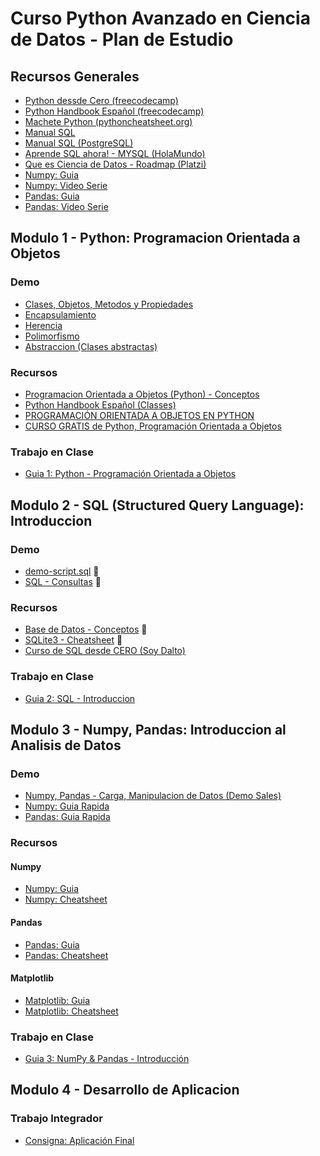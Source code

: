 # Curso Python Avanzado en Ciencia de Datos - Plan de Estudio

## Recursos Generales

- [Python dessde Cero (freecodecamp)](https://www.freecodecamp.org/espanol/news/aprende-a-programar-en-python-desde-cero-curso-completo-gratis/)
- [Python Handbook Español (freecodecamp)](https://www.freecodecamp.org/espanol/news/el-manual-de-python/)
- [Machete Python (pythoncheatsheet.org)](https://www.pythoncheatsheet.org/cheatsheet/basics)
- [Manual SQL](https://www.1keydata.com/es/sql/)
- [Manual SQL (PostgreSQL)](https://www.um.es/geograf/sigmur/sigpdf/postgresql.pdf)
- [Aprende SQL ahora! - MYSQL (HolaMundo)](https://www.youtube.com/watch?v=uUdKAYl-F7g)
- [Que es Ciencia de Datos - Roadmap (Platzi)](https://www.youtube.com/watch?v=PpknKpjrM18)
- [Numpy: Guia](https://aprendeconalf.es/docencia/python/manual/numpy/)
- [Numpy: Video Serie](https://www.youtube.com/watch?v=nN_TYjT_KiI&list=PLbi7Cp2PebjaW1eYFXklBWyouayV6EH3R)
- [Pandas: Guia](https://aprendeconalf.es/docencia/python/manual/pandas/)
- [Pandas: Video Serie](https://www.youtube.com/watch?v=LnH_STJ2GXo&list=PLVs9JdE6ZZh0RBT7lIPxUkcTmAUhMEimn&index=1)

## Modulo 1 - Python: Programacion Orientada a Objetos

### Demo

- [Clases, Objetos, Metodos y Propiedades](https://github.com/estebanmatias92/curso-python-avanzado-plan-de-estudio-CFL415/blob/main/modulo-1/demo/clases_metodos_propiedades.py)
- [Encapsulamiento](https://github.com/estebanmatias92/curso-python-avanzado-plan-de-estudio-CFL415/blob/main/modulo-1/demo/encapsulamiento.py)
- [Herencia](https://github.com/estebanmatias92/curso-python-avanzado-plan-de-estudio-CFL415/blob/main/modulo-1/demo/herencia.py)
- [Polimorfismo](https://github.com/estebanmatias92/curso-python-avanzado-plan-de-estudio-CFL415/blob/main/modulo-1/demo/polimorfismo.py)
- [Abstraccion (Clases abstractas)](https://github.com/estebanmatias92/curso-python-avanzado-plan-de-estudio-CFL415/blob/main/modulo-1/demo/clases_abstractas.py)

### Recursos

- [Programacion Orientada a Objetos (Python) - Conceptos](https://github.com/estebanmatias92/curso-python-avanzado-plan-de-estudio-CFL415/blob/main/modulo-1/recursos/concepts.md)
- [Python Handbook Español (Classes)](https://www.freecodecamp.org/espanol/news/el-manual-de-python/#classesinpython)
- [PROGRAMACIÓN ORIENTADA A OBJETOS EN PYTHON](https://unipython.com/programacion-orientada-objetos-python/)
- [CURSO GRATIS de Python, Programación Orientada a Objetos](https://www.youtube.com/watch?v=Z3XYBjQjZ9g)

### Trabajo en Clase

- [Guia 1: Python - Programación Orientada a Objetos](https://docs.google.com/document/d/1DbgeLPRLhJ36y0DDyoNS10Whs30DDuuk76-g9ht1HQg/edit?usp=sharing)

## Modulo 2 - SQL (Structured Query Language): Introduccion

### Demo

- [demo-script.sql](https://github.com/estebanmatias92/curso-python-avanzado-plan-de-estudio-CFL415/blob/main/modulo-2/demo/demo-script.sql) 📌
- [SQL - Consultas](https://github.com/estebanmatias92/curso-python-avanzado-plan-de-estudio-CFL415/blob/main/modulo-2/recursos/queries.md) 📆

### Recursos

- [Base de Datos - Conceptos](https://github.com/estebanmatias92/curso-python-avanzado-plan-de-estudio-CFL415/blob/main/modulo-2/recursos/concepts.md) 📌
- [SQLite3 - Cheatsheet](https://www.sqlitetutorial.net/) 📌
- [Curso de SQL desde CERO (Soy Dalto)](https://www.youtube.com/watch?v=DFg1V-rO6Pg)

### Trabajo en Clase

- [Guia 2: SQL - Introduccion](https://docs.google.com/document/d/1vTKPqmWHpxf7yd4JBKMgRCc1nD1Y2wn4fFXXyCTdksM/edit?usp=sharing)

## Modulo 3 - Numpy, Pandas: Introduccion al Analisis de Datos

### Demo

- [Numpy, Pandas - Carga, Manipulacion de Datos (Demo Sales)](https://github.com/estebanmatias92/curso-python-avanzado-plan-de-estudio-CFL415/blob/main/modulo-3/demo/demo-sales.ipynb)
- [Numpy: Guia Rapida](https://github.com/estebanmatias92/curso-python-avanzado-plan-de-estudio-CFL415/blob/main/modulo-3/recursos/guia-numpy.ipynb)
- [Pandas: Guia Rapida](https://github.com/estebanmatias92/curso-python-avanzado-plan-de-estudio-CFL415/blob/main/modulo-3/recursos/guia-pandas.ipynb)

### Recursos

#### Numpy

- [Numpy: Guia](https://aprendeconalf.es/docencia/python/manual/numpy/)
- [Numpy: Cheatsheet](https://assets.datacamp.com/blog_assets/Numpy_Python_Cheat_Sheet.pdf)

#### Pandas

- [Pandas: Guia](https://aprendeconalf.es/docencia/python/manual/pandas/)
- [Pandas: Cheatsheet](https://www.paradigmadigital.com/wp-content/uploads/2019/02/Pandas_cheatsheet.pdf)

#### Matplotlib

- [Matplotlib: Guia](https://aprendeconalf.es/docencia/python/manual/matplotlib/)
- [Matplotlib: Cheatsheet](https://www.datacamp.com/cheat-sheet/matplotlib-cheat-sheet-plotting-in-python)

### Trabajo en Clase

- [Guia 3: NumPy & Pandas - Introducción](https://docs.google.com/document/d/1oaUQti8OP20oLfckCctMyJn8kZo5vw4H_ySu_wovmHA/edit?usp=sharing)

## Modulo 4 - Desarrollo de Aplicacion

### Trabajo Integrador

- [Consigna: Aplicación Final](https://docs.google.com/document/d/1zQVobc4V5KrhRvbVNZHvV-LWbIYlyf08o9UZKOjSrcg/edit?usp=sharing)

